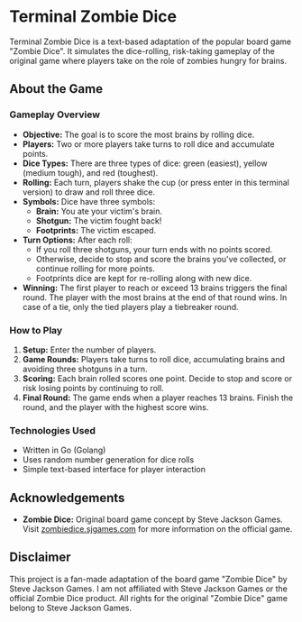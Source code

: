 # Terminal Zombie Dice

Terminal Zombie Dice is a text-based adaptation of the popular board game "Zombie Dice". It simulates the dice-rolling, risk-taking gameplay of the original game where players take on the role of zombies hungry for brains.

## About the Game

### Gameplay Overview

- **Objective:** The goal is to score the most brains by rolling dice.
- **Players:** Two or more players take turns to roll dice and accumulate points.
- **Dice Types:** There are three types of dice: green (easiest), yellow (medium tough), and red (toughest).
- **Rolling:** Each turn, players shake the cup (or press enter in this terminal version) to draw and roll three dice.
- **Symbols:** Dice have three symbols:
  - **Brain:** You ate your victim's brain.
  - **Shotgun:** The victim fought back!
  - **Footprints:** The victim escaped.
- **Turn Options:** After each roll:
  - If you roll three shotguns, your turn ends with no points scored.
  - Otherwise, decide to stop and score the brains you've collected, or continue rolling for more points.
  - Footprints dice are kept for re-rolling along with new dice.
- **Winning:** The first player to reach or exceed 13 brains triggers the final round. The player with the most brains at the end of that round wins. In case of a tie, only the tied players play a tiebreaker round.

### How to Play

1. **Setup:** Enter the number of players.
2. **Game Rounds:** Players take turns to roll dice, accumulating brains and avoiding three shotguns in a turn.
3. **Scoring:** Each brain rolled scores one point. Decide to stop and score or risk losing points by continuing to roll.
4. **Final Round:** The game ends when a player reaches 13 brains. Finish the round, and the player with the highest score wins.

### Technologies Used

- Written in Go (Golang)
- Uses random number generation for dice rolls
- Simple text-based interface for player interaction

## Acknowledgements

- **Zombie Dice:** Original board game concept by Steve Jackson Games. Visit [zombiedice.sjgames.com](http://zombiedice.sjgames.com) for more information on the official game.
  
## Disclaimer

This project is a fan-made adaptation of the board game "Zombie Dice" by Steve Jackson Games. I am not affiliated with Steve Jackson Games or the official Zombie Dice product. All rights for the original "Zombie Dice" game belong to Steve Jackson Games.
